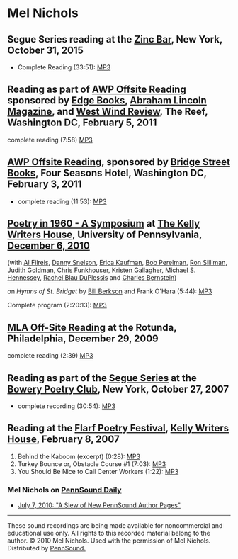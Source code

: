 Mel Nichols
===========


Segue Series reading at the [Zinc Bar](Segue-ZINC.php), New York, October 31, 2015
----------------------------------------------------------------------------------

-   Complete Reading (33:51): [MP3](https://media.sas.upenn.edu/pennsound/groups/Segue-Zinc-Bar/Zinc-Fall-2015/Nichols-Mel_Complete-Reading_Segue-Zinc-Bar_10-31-15.mp3)

Reading as part of [AWP Offsite Reading](http://writing.upenn.edu/pennsound/x/AWP-Offsite.php) sponsored by [Edge Books](http://www.aerialedge.com/), [Abraham Lincoln Magazine](http://abrahamlincolnmagazine.blogspot.com/), and [West Wind Review](http://westwindreview.blogspot.com/), The Reef, Washington DC, February 5, 2011
-------------------------------------------------------------------------------------------------------------------------------------------------------------------------------------------------------------------------------------------------------------------------------------------------------------------------------------

complete reading (7:58) [MP3](http://media.sas.upenn.edu/pennsound/authors/Nichols/Nichols-Mel_15_Complete-Reading_AWP-Off-Site_2-5-11.mp3)

[AWP Offsite Reading](http://writing.upenn.edu/pennsound/x/AWP-Offsite.php), sponsored by [Bridge Street Books](http://bridgestreetbooks.com/), Four Seasons Hotel, Washington DC, February 3, 2011
---------------------------------------------------------------------------------------------------------------------------------------------------------------------------------------------------

-   complete reading (11:53): [MP3](http://media.sas.upenn.edu/pennsound/groups/AWP-Off-Site/2-3-11/Nichols-Mel_Complete-Reading_AWP-Off-Site_Washington-DC_2-3-11.mp3)

[Poetry in 1960 - A Symposium](http://writing.upenn.edu/pennsound/x/1960-Symposium.php) at [The Kelly Writers House](http://writing.upenn.edu/wh/), University of Pennsylvania, [December 6, 2010](http://writing.upenn.edu/wh/calendar/1210.php#1960)
------------------------------------------------------------------------------------------------------------------------------------------------------------------------------------------------------------------------------------------------------

(with [Al Filreis](http://writing.upenn.edu/pennsound/x/Filreis.html), [Danny Snelson](http://writing.upenn.edu/pennsound/x/Snelson.php), [Erica Kaufman](http://writing.upenn.edu/pennsound/x/Kaufman.html), [Bob
Perelman](http://writing.upenn.edu/pennsound/x/Perelman.php), [Ron Silliman](http://writing.upenn.edu/pennsound/x/Silliman.php), [Judith Goldman](http://writing.upenn.edu/pennsound/x/Goldman.php), [Chris Funkhouser](http://writing.upenn.edu/pennsound/x/Funkhouser.php), [Kristen Gallagher](http://writing.upenn.edu/pennsound/x/Gallagher.php), [Michael S. Hennessey](http://writing.upenn.edu/pennsound/x/Hennessey.php), [Rachel Blau DuPlessis](http://writing.upenn.edu/pennsound/x/DuPlessis.php) and [Charles Bernstein](http://writing.upenn.edu/pennsound/x/Bernstein.html))

on *Hymns of St. Bridget* by [Bill Berkson](http://writing.upenn.edu/pennsound/x/Berkson.php) and Frank O'Hara (5:44): [MP3](http://media.sas.upenn.edu/pennsound/groups/1960Symposium/1960-Symposium_05_Mel-Nichols-on-Hymns-of-St-Bridget_KWH-UPenn_12-06-10.mp3)

Complete program (2:20:13): [MP3](http://media.sas.upenn.edu/pennsound/groups/1960Symposium/1960-Symposium_KWH-UPenn_12-06-10.mp3)

[MLA Off-Site Reading](http://writing.upenn.edu/pennsound/x/MLA-Offsite.php) at the Rotunda, Philadelphia, December 29, 2009
----------------------------------------------------------------------------------------------------------------------------

complete reading (2:39) [MP3](http://media.sas.upenn.edu/pennsound/groups/MLA-Offsite/2009_On-Site-and-Off-Site_Philadelphia/MLA-Off-Site/MLA-Off-Site-Reading_40_Mel-Nichols_The-Rotunda_Philadelphia_12-29-09.mp3)

Reading as part of the [Segue Series](http://writing.upenn.edu/pennsound/x/Segue-BPC.html) at the [Bowery Poetry Club](http://www.bowerypoetry.com/), New York, October 27, 2007
--------------------------------------------------------------------------------------------------------------------------------------------------------------------------------

-   complete recording (30:54): [MP3](http://media.sas.upenn.edu/pennsound/authors/Nichols/Nichols-Mel_Complete-Reading_Segue-Series_BPC_10-27-07.mp3)


Reading at the [Flarf Poetry Festival](http://writing.upenn.edu/pennsound/x/Flarf-Festival.html), [Kelly Writers House](http://writing.upenn.edu/wh/), February 8, 2007
-----------------------------------------------------------------------------------------------------------------------------------------------------------------------

1.  Behind the Kaboom (excerpt) (0:28): [MP3](http://media.sas.upenn.edu/pennsound/authors/Nichols/Flarf-Fest/Nichols-Mel_01_Behind-the-Kaboom_Flarf-Festival_KWH_2-8-07.mp3)
2.  Turkey Bounce or, Obstacle Course \#1 (7:03): [MP3](http://media.sas.upenn.edu/pennsound/authors/Nichols/Flarf-Fest/Nichols-Mel_02_Turkey-Bounce_Flarf-Festival_KWH_2-8-07.mp3)
3.  You Should Be Nice to Call Center Workers (1:22): [MP3](http://media.sas.upenn.edu/pennsound/authors/Nichols/Flarf-Fest/Nichols-Mel_03_You-Should-Be-Nice_Flarf-Festival_KWH_2-8-07.mp3)

### Mel Nichols on [PennSound Daily]()

-   [July 7, 2010: "A Slew of New PennSound Author Pages"](http://writing.upenn.edu/pennsound/daily/201007.php#7_17:15)

  

------------------------------------------------------------------------

These sound recordings are being made available for noncommercial and educational use only.
All rights to this recorded material belong to the author. © 2010 Mel Nichols.
Used with the permission of Mel Nichols. Distributed by [PennSound.](../index.html)

